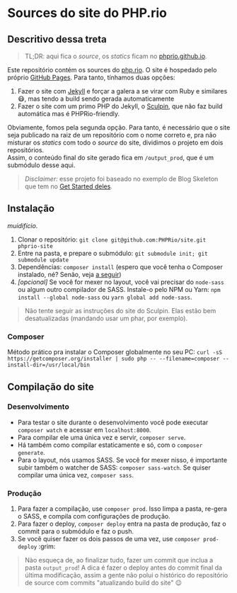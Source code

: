 Sources do site do PHP.rio
==========================

Descritivo dessa treta
----------------------

>TL;DR: aqui fica o _source_, os _statics_ ficam no [phprio.github.io][statics].
 
Este repositório contém os sources do [php.rio](http://php.rio).
O site é hospedado pelo próprio [GitHub Pages](https://pages.github.com). Para tanto, tínhamos duas opções:
 
1. Fazer o site com [Jekyll](https://jekyllrb.com) e forçar a galera a se virar com Ruby e similares :mask:, mas tendo a build sendo gerada
automaticamente
2.  Fazer o site com um primo PHP do Jekyll, o [Sculpin](https://sculpin.io), que não faz build automática mas é PHPRio-friendly.

Obviamente, fomos pela segunda opção. Para tanto, é necessário que o site seja publicado na raiz de um repositório com
o nome correto e, pra não misturar os _statics_ com todo o _source_ do site, dividimos o projeto em dois repositórios.  
Assim, o conteúdo final do site gerado fica em `/output_prod`, que é um submódulo desse aqui.
 
> *Disclaimer:* esse projeto foi baseado no exemplo de Blog Skeleton que tem no [Get Started deles](https://sculpin.io/getstarted).


Instalação
----------

_muidifício_.

1. Clonar o repositório: `git clone git@github.com:PHPRio/site.git phprio-site`
2. Entre na pasta, e prepare o submódulo: `git submodule init; git submodule update`
3. Dependências: `composer install` (espero que você tenha o Composer instalado, né? Senão, veja [a seguir](#Composer))
4. _[opcional]_ Se você for mexer no layout, você vai precisar do `node-sass` ou algum outro compilador de SASS. 
Instale-o pelo NPM ou Yarn: `npm install --global node-sass` ou `yarn global add node-sass`.

> Não tente seguir as instruções do site do Sculpin. Elas estão bem desatualizadas (mandando usar um phar, por exemplo).

### Composer

Método prático pra instalar o Composer globalmente no seu PC: `curl -sS https://getcomposer.org/installer | sudo php -- --filename=composer --install-dir=/usr/local/bin`


Compilação do site
------------------

### Desenvolvimento

- Para testar o site durante o desenvolvimento você pode executar `composer watch` e acessar em `localhost:8000`.
- Para compilar ele uma única vez e servir, `composer serve`.
- Há também como compilar estaticamente e só, com o `composer generate`.
- Para o layout, nós usamos SASS. Se você for mexer nisso, é importante subir também o watcher de SASS:
`composer sass-watch`. Se quiser compilar uma única vez, `composer sass`.

### Produção

1. Para fazer a compilação, use `composer prod`. Isso limpa a pasta, re-gera o SASS, e compila com configurações de
 produção.
2. Para fazer o deploy, `composer deploy` entra na pasta de produção, faz o commit para o submódulo e faz o push.
3. Se você quiser fazer os dois passos de uma vez, use `composer prod-deploy` :grim:

> Nào esqueça de, ao finalizar tudo, fazer um commit que inclua a pasta `output_prod`! A dica é fazer o deploy antes do
 commit final da última modificação, assim a gente não polui o histórico do repositório de source com commits 
 "atualizando build do site" :wink:


[statics]: https://github.com/PHPRio/phprio.github.io
